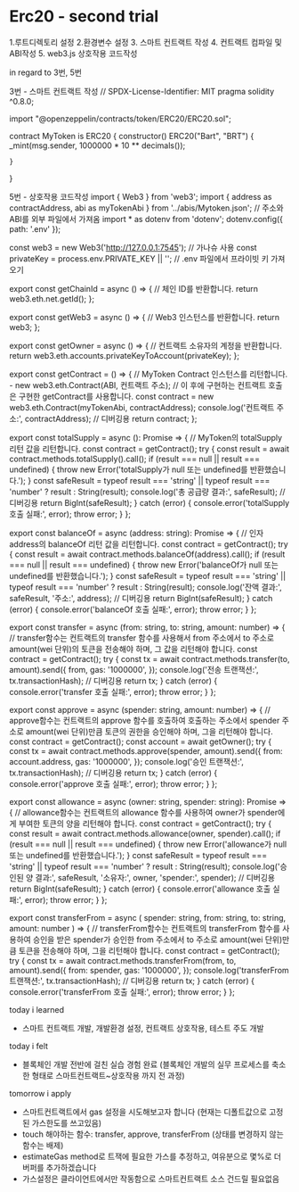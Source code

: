# Erc20 - second trial
1.루트디렉토리 설정
2.환경변수 설정 
3. 스마트 컨트랙트 작성 
4. 컨트랙트 컴파일 및 ABI작성 
5. web3.js 상호작용 코드작성 

in regard to 3번, 5번 

3번 - 스마트 컨트랙트 작성 
// SPDX-License-Identifier: MIT
pragma solidity ^0.8.0;

import "@openzeppelin/contracts/token/ERC20/ERC20.sol";

contract MyToken is ERC20 {
    constructor() ERC20("Bart", "BRT") {
        _mint(msg.sender, 1000000 * 10 ** decimals());
        
    }
}

5번 - 상호작용 코드작성 
import { Web3 } from 'web3';
import { address as contractAddress, abi as myTokenAbi } from '../abis/Mytoken.json'; // 주소와 ABI를 외부 파일에서 가져옴
import * as dotenv from 'dotenv';
dotenv.config({ path: '.env' });

const web3 = new Web3('http://127.0.0.1:7545'); // 가나슈 사용
const privateKey = process.env.PRIVATE_KEY || ''; // .env 파일에서 프라이빗 키 가져오기

export const getChainId = async () => {
  // 체인 ID를 반환합니다.
  return web3.eth.net.getId();
};

export const getWeb3 = async () => {
  // Web3 인스턴스를 반환합니다.
  return web3;
};

export const getOwner = async () => {
  // 컨트랙트 소유자의 계정을 반환합니다.
  return web3.eth.accounts.privateKeyToAccount(privateKey);
};

export const getContract = () => {
  // MyToken Contract 인스턴스를 리턴합니다. - new web3.eth.Contract(ABI, 컨트랙트 주소);
  // 이 후에 구현하는 컨트랙트 호출은 구현한 getContract를 사용합니다.
  const contract = new web3.eth.Contract(myTokenAbi, contractAddress);
  console.log('컨트랙트 주소:', contractAddress); // 디버깅용
  return contract;
};

export const totalSupply = async (): Promise<bigint> => {
  // MyToken의 totalSupply 리턴 값을 리턴합니다.
  const contract = getContract();
  try {
    const result = await contract.methods.totalSupply().call();
    if (result === null || result === undefined) {
      throw new Error('totalSupply가 null 또는 undefined를 반환했습니다.');
    }
    const safeResult = typeof result === 'string' || typeof result === 'number' ? result : String(result);
    console.log('총 공급량 결과:', safeResult); // 디버깅용
    return BigInt(safeResult);
  } catch (error) {
    console.error('totalSupply 호출 실패:', error);
    throw error;
  }
};

export const balanceOf = async (address: string): Promise<bigint> => {
  // 인자 address의 balanceOf 리턴 값을 리턴합니다.
  const contract = getContract();
  try {
    const result = await contract.methods.balanceOf(address).call();
    if (result === null || result === undefined) {
      throw new Error('balanceOf가 null 또는 undefined를 반환했습니다.');
    }
    const safeResult = typeof result === 'string' || typeof result === 'number' ? result : String(result);
    console.log('잔액 결과:', safeResult, '주소:', address); // 디버깅용
    return BigInt(safeResult);
  } catch (error) {
    console.error('balanceOf 호출 실패:', error);
    throw error;
  }
};

export const transfer = async (from: string, to: string, amount: number) => {
  // transfer함수는 컨트랙트의 transfer 함수를 사용해서 from 주소에서 to 주소로 amount(wei 단위)의 토큰을 전송해야 하며, 그 값을 리턴해야 합니다.
  const contract = getContract();
  try {
    const tx = await contract.methods.transfer(to, amount).send({
      from,
      gas: '1000000',
    });
    console.log('전송 트랜잭션:', tx.transactionHash); // 디버깅용
    return tx;
  } catch (error) {
    console.error('transfer 호출 실패:', error);
    throw error;
  }
};

export const approve = async (spender: string, amount: number) => {
  // approve함수는 컨트랙트의 approve 함수를 호출하여 호출하는 주소에서 spender 주소로 amount(wei 단위)만큼 토큰의 권한을 승인해야 하며, 그을 리턴해야 합니다.
  const contract = getContract();
  const account = await getOwner();
  try {
    const tx = await contract.methods.approve(spender, amount).send({
      from: account.address,
      gas: '1000000',
    });
    console.log('승인 트랜잭션:', tx.transactionHash); // 디버깅용
    return tx;
  } catch (error) {
    console.error('approve 호출 실패:', error);
    throw error;
  }
};

export const allowance = async (owner: string, spender: string): Promise<bigint> => {
  // allowance함수는 컨트랙트의 allowance 함수를 사용하여 owner가 spender에게 부여한 토큰의 양을 리턴해야 합니다.
  const contract = getContract();
  try {
    const result = await contract.methods.allowance(owner, spender).call();
    if (result === null || result === undefined) {
      throw new Error('allowance가 null 또는 undefined를 반환했습니다.');
    }
    const safeResult = typeof result === 'string' || typeof result === 'number' ? result : String(result);
    console.log('승인된 양 결과:', safeResult, '소유자:', owner, 'spender:', spender); // 디버깅용
    return BigInt(safeResult);
  } catch (error) {
    console.error('allowance 호출 실패:', error);
    throw error;
  }
};

export const transferFrom = async (
  spender: string,
  from: string,
  to: string,
  amount: number
) => {
  // transferFrom함수는 컨트랙트의 transferFrom 함수를 사용하여 승인을 받은 spender가 승인한 from 주소에서 to 주소로 amount(wei 단위)만큼 토큰을 전송해야 하며, 그을 리턴해야 합니다.
  const contract = getContract();
  try {
    const tx = await contract.methods.transferFrom(from, to, amount).send({
      from: spender,
      gas: '1000000',
    });
    console.log('transferFrom 트랜잭션:', tx.transactionHash); // 디버깅용
    return tx;
  } catch (error) {
    console.error('transferFrom 호출 실패:', error);
    throw error;
  }
};


today i learned 
- 스마트 컨트랙트 개발, 개발환경 설정, 컨트랙트 상호작용, 테스트 주도 개발

today i felt 
- 블록체인 개발 전반에 걸친 실습 경험 완료 (블록체인 개발의 실무 프로세스를 축소한 형태로 스마트컨트랙트~상호작용 까지 전 과정)

tomorrow i apply
- 스마트컨트랙트에서 gas 설정을 시도해보고자 합니다 (현재는 디폴트값으로 고정된 가스한도를 쓰고있음)
- touch 해야하는 함수: transfer, approve, transferFrom (상태를 변경하지 않는 함수는 배제)
- estimateGas method로 트잭에 필요한 가스를 추정하고, 여유분으로 몇%로 더 버퍼를 추가하겠습니다
- 가스설정은 클라이언트에서만 작동함으로 스마트컨트랙트 소스 건드릴 필요없음 
